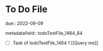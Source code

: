 # To Do File

due:: 2022-09-09

metadatafield:: todoTestFile_1464_64

- [ ] Task of todoTestFile_1464 1 [[Query me]]
